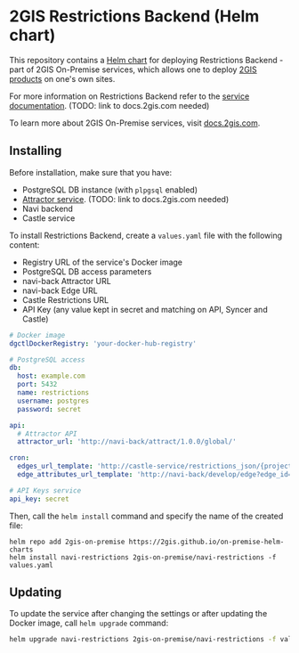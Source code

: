 # 2GIS Restrictions Backend (Helm chart)

This repository contains a [Helm chart](https://helm.sh/docs/topics/charts/)
for deploying Restrictions Backend - part of 2GIS On-Premise services,
which allows one to deploy [2GIS products](https://dev.2gis.com/)
on one's own sites.

For more information on Restrictions Backend refer to the
[service documentation](https://confluence.2gis.ru/display/TRAFFIC/Restrictions+Service). (TODO: link to docs.2gis.com needed)

To learn more about 2GIS On-Premise services, visit
[docs.2gis.com](https://docs.2gis.com/en/on-premise/overview).

## Installing

Before installation, make sure that you have:

* PostgreSQL DB instance (with `plpgsql` enabled)
* [Attractor service](https://confluence.2gis.ru/display/TRAFFIC/Attractor+Service). (TODO: link to docs.2gis.com needed)
* Navi backend
* Castle service

To install Restrictions Backend, create a `values.yaml` file with
the following content:

* Registry URL of the service's Docker image
* PostgreSQL DB access parameters
* navi-back Attractor URL
* navi-back Edge URL
* Castle Restrictions URL
* API Key (any value kept in secret and matching on API, Syncer and Castle)

```yaml
# Docker image
dgctlDockerRegistry: 'your-docker-hub-registry'

# PostgreSQL access
db:
  host: example.com
  port: 5432
  name: restrictions
  username: postgres
  password: secret

api:
  # Attractor API
  attractor_url: 'http://navi-back/attract/1.0.0/global/'

cron:
  edges_url_template: 'http://castle-service/restrictions_json/{project}/{date_str}_{hour}.json'
  edge_attributes_url_template: 'http://navi-back/develop/edge?edge_id={edge_id}&offset=200&routing=carrouting'

# API Keys service
api_key: secret
```

Then, call the `helm install` command and specify the name of the created file:

```shell
helm repo add 2gis-on-premise https://2gis.github.io/on-premise-helm-charts
helm install navi-restrictions 2gis-on-premise/navi-restrictions -f values.yaml
```

## Updating

To update the service after changing the settings or after updating
the Docker image, call `helm upgrade` command:

```bash
helm upgrade navi-restrictions 2gis-on-premise/navi-restrictions -f values.yaml
```
